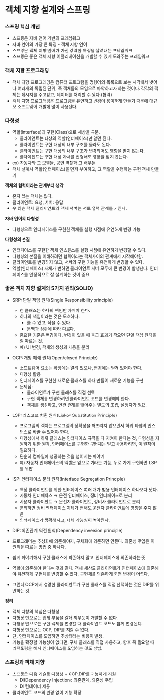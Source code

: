 # 객체 지향 설계와 스프링

### 스프링 핵심 개념

- 스프링은 자바 언어 기반의 프레임워크
- 자바 언어의 가장 큰 특징 - 객체 지향 언어
- 스프링은 객체 지향 언어가 가진 강력한 특징을 살려내는 프레임워크
- 스프링은 좋은 객체 지향 어플리케이션을 개발할 수 있게 도와주는 프레임워크

### 객체 지향 프로그래밍

- 객체 지향 프로그래밍은 컴퓨터 프로그램을 명령어의 목록으로 보는 시각에서 벗어나 여러개의 독립된 단위, 즉 객체들의 모임으로 파악하고자 하는 것이다. 각각의 객체는 메시지를 주고받고, 데이터를 처리할 수 있다.(협력)
- 객체 지향 프로그래밍은 프로그램을 유연하고 변경이 용이하게 만들기 때문에 대규모 소프트웨어 개발에 많이 사용된다.

### 다형성

- 역할(Interface)과 구현(Class)으로 세상을 구분.
    - 클라이언트는 대상의 역할(인터페이스)만 알면 된다.
    - 클라이언트는 구현 대상의 내부 구조를 몰라도 된다.
    - 클라이언트는 구현 대상의 내부 구조가 변경되어도 영향을 받지 않는다.
    - 클라이언트는 구현 대상 자체를 변경해도 영향을 받지 않는다.
- ex) 자동차와 그 모델들, 공연 역할과 그 배우들
- 객체 설계시 역할(인터페이스)을 먼저 부여하고, 그 역할을 수행하는 구현 객체 만들기

**객체의 협력이라는 관계부터 생각**

- 혼자 있는 객체는 없다.
- 클라이언트: 요청, 서버: 응답
- 수 많은 객체 클라이언트와 객체 서버는 서로 협력 관계를 가진다.

**자바 언어의 다형성**

- 다형성으로 인터페이스를 구현한 객체를 실행 시점에 유연하게 변경 가능.

**다형성의 본질**

- 인터페이스를 구현한 객체 인스턴스를 실행 시점에 유연하게 변경할 수 있다.
- 다형성의 본질을 이해하려면 협력이라는 객체사이의 관계에서 시작해야함.
- 클라이언트를 변경하지 않고, 서버의 구현 기능을 유연하게 변경할 수 있다.
- 역할(인터페이스) 자체가 변하면 클라이언트 서버 모두에 큰 변경이 발생한다. 인터페이스를 안정적으로 잘 설계하는 것이 중요

### 좋은 객체 지향 설계의 5가지 원칙(SOLID)

- SRP: 단일 책임 원칙(Single Responsibility principle)
    - 한 클래스는 하나의 책임만 가져야 한다.
    - 하나의 책임이라는 것은 모호하다.
        - 클 수 있고, 작을 수 있다.
        - 문맥과 상황에 따라 다르다.
    - 중요한 기준은 변경이다. 변경이 있을 때 파급 효과가 적으면 단일 책임 원칙을 잘 따르는 것.
    - 예) UI 변경, 객체의 생성과 사용을 분리

- OCP: 개방 폐쇄 원칙(Open/closed Principle)
    - 소프트웨어 요소는 확장에는 열려 있으나, 변경에는 닫혀 있어야 한다.
    - 다형성 활용
    - 인터페이스를 구현한 새로운 클래스를 하나 만들어 새로운 기능을 구현
    - 문제점:
        - 클라이언트가 구현 클래스를 직접 선택
        - 구현 객체를 변경하려면 클라이언트 코드를 변경해야 한다.
        - 객체를 생성하고, 연관 관계를 맺어주는 별도의 조립, 설정자가 필요.

- LSP: 리스코프 치환 원칙(Liskov Substitution Principle)
    - 프로그램의 객체는 프로그램의 정확성을 깨뜨리지 않으면서 하위 타입의 인스턴스로 바꿀 수 있어야 한다.
    - 다형성에서 하위 클래스는 인터페이스 규약을 다 지켜야 한다는 것, 다형성을 지원하기 위한 원칙, 인터페이스를 구현한 구현체는 믿고 사용하려면, 이 원칙이 필요하다.
    - 단순히 컴파일에 성공하는 것을 넘어서는 이야기
    - 예) 자동차 인터페이스의 엑셀은 앞으로 가라는 기능, 뒤로 가게 구현하면 LSP를 위반

- ISP: 인터페이스 분리 원칙(Interface Segregation Principle)
    - 특정 클라이언트를 위한 인터페이스 여러 개가 범용 인터페이스 하나보다 낫다.
    - 자동차 인터페이스 → 운전 인터페이스, 정비 인터페이스로 분리
    - 사용자 클라이언트 → 운전자 클라이언트, 정비사 클라이언트로 분리
    - 분리하면 정비 인터페이스 자체가 변해도 운전자 클라이언트에 영향을 주지 않음
    - 인터페이스가 명확해지고, 대체 가능성이 높아진다.

- DIP: 의존관계 역전 원칙(Dependency inversion principle)
- 프로그래머는 추상화에 의존해야지, 구체화에 의존하면 안된다. 의존성 주입은 이 원칙을 따르는 방법 중 하나다.
- 쉽게 이야기해서 구현 클래스에 의존하지 말고, 인터페이스에 의존하라는 뜻
- 역할에 의존해야 한다는 것과 같다. 객체 세상도 클라이언트가 인터페이스에 의존해야 유연하게 구현체를 변경할 수 있다. 구현체를 의존하게 되면 변경이 어렵다.
- 그런데 OCP에서 설명한 클라이언트가 구현 클래스를 직접 선택하는 것은 DIP를 위반하는 것.

**정리**

- 객체 지향의 핵심은 다형성
- 다형성 만으로는 쉽게 부품을 갈아 끼우듯이 개발할 수 없다.
- 다형성 만으로는 구현 객체를 변경할 때 클라이언트 코드도 함께 변경된다.
- 다형성 만으로는 OCP, DIP를 지킬 수 없다.
- 단, 인터페이스를 도입하면 추상화라는 비용이 발생.
- 기능을 확장할 가능성이 없다면, 구체 클래스를 직접 사용하고, 향후 꼭 필요할 때 리팩토링을 해서 인터페이스를 도입하는 것도 방법.

### 스프링과 객체 지향

- 스프링은 다음 기술로 다형성 + OCP,DIP를 가능하게 지원
    - DI(Dependency Injection): 의존관계, 의존성 주입
    - DI 컨테이너 제공
- 클라이언트 코드의 변경 없이 기능 확장